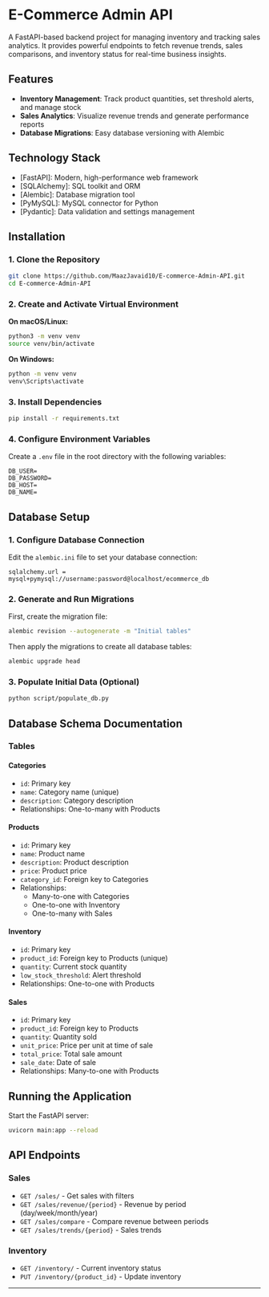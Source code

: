 # E-Commerce Admin API

A FastAPI-based backend project for managing inventory and tracking sales analytics. It provides powerful endpoints to fetch revenue trends, sales comparisons, and inventory status for real-time business insights.


## Features

- **Inventory Management**: Track product quantities, set threshold alerts, and manage stock
- **Sales Analytics**: Visualize revenue trends and generate performance reports
- **Database Migrations**: Easy database versioning with Alembic

## Technology Stack

- [FastAPI]: Modern, high-performance web framework
- [SQLAlchemy]: SQL toolkit and ORM
- [Alembic]: Database migration tool
- [PyMySQL]: MySQL connector for Python
- [Pydantic]: Data validation and settings management

## Installation

### 1. Clone the Repository
```bash
git clone https://github.com/MaazJavaid10/E-commerce-Admin-API.git
cd E-commerce-Admin-API
```

### 2. Create and Activate Virtual Environment
**On macOS/Linux:**
```bash
python3 -m venv venv
source venv/bin/activate
```

**On Windows:**
```bash
python -m venv venv
venv\Scripts\activate
```

### 3. Install Dependencies
```bash
pip install -r requirements.txt
```

### 4. Configure Environment Variables
Create a `.env` file in the root directory with the following variables:
```
DB_USER=
DB_PASSWORD=
DB_HOST=
DB_NAME=
```

## Database Setup

### 1. Configure Database Connection
Edit the `alembic.ini` file to set your database connection:
```
sqlalchemy.url = mysql+pymysql://username:password@localhost/ecommerce_db
```

### 2. Generate and Run Migrations
First, create the migration file:
```bash
alembic revision --autogenerate -m "Initial tables"
```

Then apply the migrations to create all database tables:
```bash
alembic upgrade head
```

### 3. Populate Initial Data (Optional)
```bash
python script/populate_db.py
```

## Database Schema Documentation

### Tables

#### Categories
- `id`: Primary key
- `name`: Category name (unique)
- `description`: Category description
- Relationships: One-to-many with Products

#### Products
- `id`: Primary key
- `name`: Product name
- `description`: Product description
- `price`: Product price
- `category_id`: Foreign key to Categories
- Relationships: 
  - Many-to-one with Categories
  - One-to-one with Inventory
  - One-to-many with Sales

#### Inventory
- `id`: Primary key
- `product_id`: Foreign key to Products (unique)
- `quantity`: Current stock quantity
- `low_stock_threshold`: Alert threshold
- Relationships: One-to-one with Products

#### Sales
- `id`: Primary key
- `product_id`: Foreign key to Products
- `quantity`: Quantity sold
- `unit_price`: Price per unit at time of sale
- `total_price`: Total sale amount
- `sale_date`: Date of sale
- Relationships: Many-to-one with Products


## Running the Application

Start the FastAPI server:
```bash
uvicorn main:app --reload
```

## API Endpoints

### Sales
- `GET /sales/` - Get sales with filters
- `GET /sales/revenue/{period}` - Revenue by period (day/week/month/year)
- `GET /sales/compare` - Compare revenue between periods
- `GET /sales/trends/{period}` - Sales trends

### Inventory
- `GET /inventory/` - Current inventory status
- `PUT /inventory/{product_id}` - Update inventory


---
